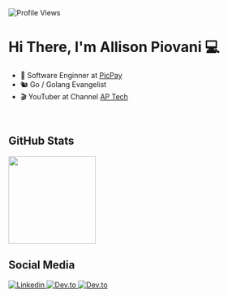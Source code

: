 <img src="https://komarev.com/ghpvc/?username=piovani&color=yellow" alt="Profile Views" aligh="right" />

<h1 align="left">Hi There, I'm Allison Piovani 💻</h1>

- 🦾 Software Enginner at <a href="https://picpay.com/" target="_blank">PicPay</a>
- 🐿️ Go / Golang Evangelist
- 🎬 YouTuber at Channel <a href="https://www.youtube.com/@ap_tech0" target="_blank">AP Tech</a>

<br />

<!--
Tech Stack
-->

## GitHub Stats
<div aligh="center">
  <a href="https://githbu.com/piovani">
<!--    
    <img src="http://github-readme-stats.vercel.app/api?username=piovani&count_private=true&show_icons=true&theme=github_dark" height="172em" style="max-width: 100%;" /> 
-->
    <img src="http://github-readme-stats.vercel.app/api/top-langs/?username=piovani&layout=compact&theme=github_dark" height="172em" style="max-width: 100%;" />
  </a>
</div>


## Social Media
<a href="https://www.linkedin.com/in/allison-piovani/?locale=en_US" target="_blank">
  <img src="https://img.shields.io/badge/-Linkedin-05122A?style=flat&logo=linkedin&logoColor=007ACC" alt="Linkedin" />
</a>
<a href="https://dev.to/allisonpiovani" target="_blank">
  <img src="https://img.shields.io/badge/dev.to-0A0A0A?style=for-the-badge&logo=devdotto&logoColor=white" alt="Dev.to" />
</a>
<a href="https://www.youtube.com/@ap_tech0" target="_blank">
  <img src="https://img.shields.io/badge/YouTube-FF0000?style=for-the-badge&logo=youtube&logoColor=white" alt="Dev.to" />
</a>
